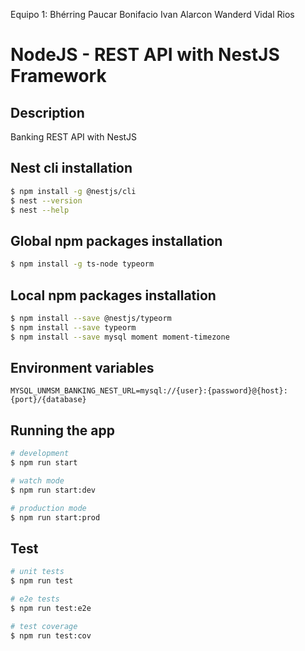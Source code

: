 Equipo 1:
Bhérring Paucar Bonifacio 
Ivan Alarcon
Wanderd Vidal Rios

# NodeJS - REST API with NestJS Framework

## Description

Banking REST API with NestJS

## Nest cli installation

```bash
$ npm install -g @nestjs/cli
$ nest --version
$ nest --help
```

## Global npm packages installation

```bash
$ npm install -g ts-node typeorm
```

## Local npm packages installation

```bash
$ npm install --save @nestjs/typeorm
$ npm install --save typeorm
$ npm install --save mysql moment moment-timezone
```

## Environment variables

```
MYSQL_UNMSM_BANKING_NEST_URL=mysql://{user}:{password}@{host}:{port}/{database}
```

## Running the app

```bash
# development
$ npm run start

# watch mode
$ npm run start:dev

# production mode
$ npm run start:prod
```

## Test

```bash
# unit tests
$ npm run test

# e2e tests
$ npm run test:e2e

# test coverage
$ npm run test:cov
```
